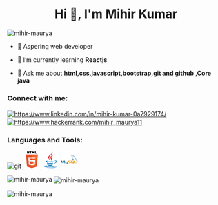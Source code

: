 <h1 align="center">Hi 👋, I'm Mihir Kumar</h1>


<p align="left"> <img src="https://komarev.com/ghpvc/?username=mihir-maurya&label=Profile%20views&color=0e75b6&style=flat" alt="mihir-maurya" /> </p>

- 🔭 Aspering web developer

- 🌱 I’m currently learning **Reactjs**

- 💬 Ask me about **html,css,javascript,bootstrap,git and github ,Core java**

<h3 align="left">Connect with me:</h3>
<p align="left">
<a href="https://linkedin.com/in/https://www.linkedin.com/in/mihir-kumar-0a7929174/" target="blank"><img align="center" src="https://raw.githubusercontent.com/rahuldkjain/github-profile-readme-generator/master/src/images/icons/Social/linked-in-alt.svg" alt="https://www.linkedin.com/in/mihir-kumar-0a7929174/" height="30" width="40" /></a>
<a href="https://www.hackerrank.com/https://www.hackerrank.com/mihir_maurya11" target="blank"><img align="center" src="https://raw.githubusercontent.com/rahuldkjain/github-profile-readme-generator/master/src/images/icons/Social/hackerrank.svg" alt="https://www.hackerrank.com/mihir_maurya11" height="30" width="40" /></a>
</p>

<h3 align="left">Languages and Tools:</h3> </a> <a href="https://git-scm.com/" target="_blank" rel="noreferrer"> <img src="https://www.vectorlogo.zone/logos/git-scm/git-scm-icon.svg" alt="git" width="40" height="40"/> </a> <a href="https://www.w3.org/html/" target="_blank" rel="noreferrer"> <img src="https://raw.githubusercontent.com/devicons/devicon/master/icons/html5/html5-original-wordmark.svg" alt="html5" width="40" height="40"/> </a> <a href="https://www.java.com" target="_blank" rel="noreferrer"> <img src="https://raw.githubusercontent.com/devicons/devicon/master/icons/java/java-original.svg" alt="java" width="40" height="40"/> </a> <a href="https://www.mysql.com/" target="_blank" rel="noreferrer"> <img src="https://raw.githubusercontent.com/devicons/devicon/master/icons/mysql/mysql-original-wordmark.svg" alt="mysql" width="40" height="40"/> </a> </p>

<p><img align="left" src="https://github-readme-stats.vercel.app/api/top-langs?username=mihir-maurya&show_icons=true&locale=en&layout=compact" alt="mihir-maurya" /></p>

<p>&nbsp;<img align="center" src="https://github-readme-stats.vercel.app/api?username=mihir-maurya&show_icons=true&locale=en" alt="mihir-maurya" /></p>

<p><img align="center" src="https://github-readme-streak-stats.herokuapp.com/?user=mihir-maurya&" alt="mihir-maurya" /></p>


